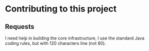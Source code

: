 # Contributing to this project

## Requests
I need help in building the core infrastructure, I use the standard Java coding rules, but with 120 characters line (not 80).
